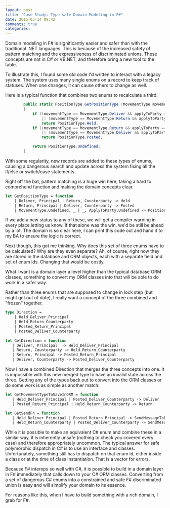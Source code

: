 ```yaml
---
layout: post
title: "Case Study: Type-safe Domain Modeling in F#"
date: 2015-03-14 09:42
comments: true
categories: 
---
```


Domain modeling in F# is significantly easier and safer than with the
traditional .NET languages. This is because of the increased safety of
pattern matching and the expressiveness of discriminated unions. These
concepts are not in C# or VB.NET, and therefore bring a new tool to
the table.

To illustrate this, I found some old code I'd written to interact with
a legacy system. The system uses many single enums on a record to keep
track of statuses. When one changes, it can cause others to change as
well.

Here is a typical function that combines two enums to recalculate a
third.

``` csharp
        public static PositionType GetPositionType (MovementType movementType, ApplyToParty applyToParty)
        {
            if ((movementType == MovementType.Deliver && applyToParty == ApplyToParty.Principal)
                || (movementType == MovementType.Return && applyToParty == ApplyToParty.Counterparty))
                return PositionType.Held;
            if ((movementType == MovementType.Return && applyToParty == ApplyToParty.Principal)
                || (movementType == MovementType.Deliver && applyToParty == ApplyToParty.Counterparty))
                return PositionType.Posted;

            return PositionType.Undefined;
        }
```

With some regularity, new records are added to these types of enums,
causing a dangerous search and update across the system fixing all the
if/else or switch/case statements.

Right off the bat, pattern matching is a huge win here, taking a hard
to comprehend function and making the domain concepts clear.

``` fsharp
let GetPositionType = function
    | Deliver, Principal | Return, Counterparty -> Held
    | Return, Principal | Deliver, Counterparty -> Posted
    | MovementType.Undefined, _ | _, ApplyToParty.Undefined -> PositionType.Undefined
```

If we add a new status to any of these, we will get a compiler warning
in every place letting us know. If that alone was the win, we'd be
still be ahead by a lot. The domain is so clear here, I can print this
code out and hand it to my BA to ensure the logic is correct.

Next though, this got me thinking. Why does this set of three enums
have to be calculated? Why are they even separate? Ah, of course,
right now they are stored in the database and ORM objects, each with a
separate field and set of enum ids. Changing that would be costly.

What I want is a domain layer a level higher than the typical database
ORM classes, something to convert my ORM classes into that will be
able to do work in a safer way.

Rather than three enums that are supposed to change in lock step (but
might get out of date), I really want a concept of the three combined
and "frozen" together.

``` fsharp
type Direction = 
    | Held_Deliver_Principal
    | Held_Return_Counterparty
    | Posted_Return_Principal
    | Posted_Deliver_Counterparty
    
let GetDirection = function
   | Deliver, Principal  -> Held_Deliver_Principal
   | Return, Counterparty -> Held_Return_Counterparty
   | Return, Principal -> Posted_Return_Principal
   | Deliver, Counterparty -> Posted_Deliver_Counterparty
``` 

Now I have a combined Direction that merges the three concepts into
one. It is impossible with this new merged type to have an invalid
state across the three. Getting any of the types back out to convert
into the ORM classes or do some work is as simple as another match:

``` fsharp
let GetMovementTypeToSaveInORM = function
   | Held_Deliver_Principal | Posted_Deliver_Counterparty -> Deliver
   | Posted_Return_Principal | Held_Return_Counterparty -> Return

let GetSendFn = function
   | Held_Deliver_Principal | Posted_Return_Principal -> SendMessageToPrincipal
   | Held_Return_Counterparty | Posted_Deliver_Counterparty -> SendMessageToCounterparty
```

While it is possible to make an equivalent C# enum and combine these
in a similar way, it is inherently unsafe (nothing to check you
covered every case) and therefore appropriately uncommon. The typical
answer for safe polymorphic dispatch in C# is to use an interface and
classes. Unfortunately, something still has to dispatch on that enum
id, either inside a class or at the time of class instantiation. That
is a vector for errors.

Because F# interops so well with C#, it is possible to build in a
domain layer in F# immediately that calls down to your C# ORM
classes. Converting from a set of dangerous C# enums into a
constrained and safe F# discriminated union is easy and will simplify
your domain to its essence.

For reasons like this, when I have to build something with a rich
domain, I grab for F#. 
